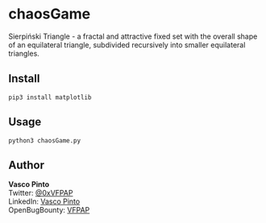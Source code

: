 # chaosGame
Sierpiński Triangle - a fractal and attractive fixed set with the overall shape of an equilateral triangle, subdivided recursively into smaller equilateral triangles.

## Install
    pip3 install matplotlib
    
## Usage
    python3 chaosGame.py

## Author
**Vasco Pinto**
<br>Twitter: [@0xVFPAP](https://twitter.com/0xVFPAP)
<br>LinkedIn: [Vasco Pinto](https://linkedin.com/in/vascopinto97)
<br>OpenBugBounty: [VFPAP](https://www.openbugbounty.org/researchers/VFPAP)
